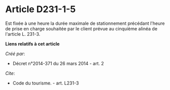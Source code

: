 # Article D231-1-5

Est fixée à une heure la durée maximale de stationnement précédant l'heure de prise en charge souhaitée par le client prévue
au cinquième alinéa de l'article L. 231-3.

**Liens relatifs à cet article**

_Créé par_:

  - Décret n°2014-371 du 26 mars 2014 - art. 2

_Cite_:

  - Code du tourisme. - art. L231-3
